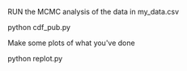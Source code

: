 RUN the MCMC analysis of the data in my_data.csv

python cdf_pub.py  


Make some plots of what you've done

python replot.py
